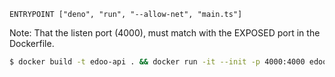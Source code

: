 ```
ENTRYPOINT ["deno", "run", "--allow-net", "main.ts"]
```

Note: That the listen port (4000), must match with the EXPOSED port in the Dockerfile.


```sh
$ docker build -t edoo-api . && docker run -it --init -p 4000:4000 edoo-api
```
